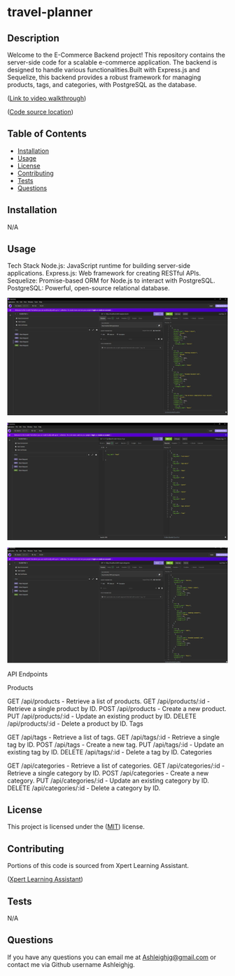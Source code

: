 # travel-planner

## Description

Welcome to the E-Commerce Backend project! This repository contains the server-side code for a scalable e-commerce application. The backend is designed to handle various functionalities.Built with Express.js and Sequelize, this backend provides a robust framework for managing products, tags, and categories, with PostgreSQL as the database.

([Link to video walkthrough](https://drive.google.com/file/d/1chuTSfNs6uhfXkUkiy6_qdFcUuMCpBBo/view))

([Code source location](https://github.com/Ashleighjg/e-commerce-backend))



## Table of Contents

- [Installation](#installation)
- [Usage](#usage)
- [License](#license)
- [Contributing](#contributing)
- [Tests](#tests)
- [Questions](#questions)

## Installation

N/A

## Usage


Tech Stack
Node.js: JavaScript runtime for building server-side applications.
Express.js: Web framework for creating RESTful APIs.
Sequelize: Promise-based ORM for Node.js to interact with PostgreSQL.
PostgreSQL: Powerful, open-source relational database.

![Shows initial products in Insomnia](./Pictures/products.JPG)

![Shows show tags in Insomnia](./Pictures/tags.JPG)

![Shows show categories in Insomnia](./Pictures/categories.JPG)


API Endpoints

Products

GET /api/products - Retrieve a list of products.
GET /api/products/:id - Retrieve a single product by ID.
POST /api/products - Create a new product.
PUT /api/products/:id - Update an existing product by ID.
DELETE /api/products/:id - Delete a product by ID.
Tags

GET /api/tags - Retrieve a list of tags.
GET /api/tags/:id - Retrieve a single tag by ID.
POST /api/tags - Create a new tag.
PUT /api/tags/:id - Update an existing tag by ID.
DELETE /api/tags/:id - Delete a tag by ID.
Categories

GET /api/categories - Retrieve a list of categories.
GET /api/categories/:id - Retrieve a single category by ID.
POST /api/categories - Create a new category.
PUT /api/categories/:id - Update an existing category by ID.
DELETE /api/categories/:id - Delete a category by ID.



## License

This project is licensed under the ([MIT](https://opensource.org/licenses/MIT)) license.

## Contributing


Portions of this code is sourced from Xpert Learning Assistant.

([Xpert Learning Assistant](https://bootcampspot.instructure.com/courses/6022/external_tools/313))

## Tests

N/A

## Questions

If you have any questions you can email me at Ashleighjg@gmail.com or contact me via Github username Ashleighjg.

